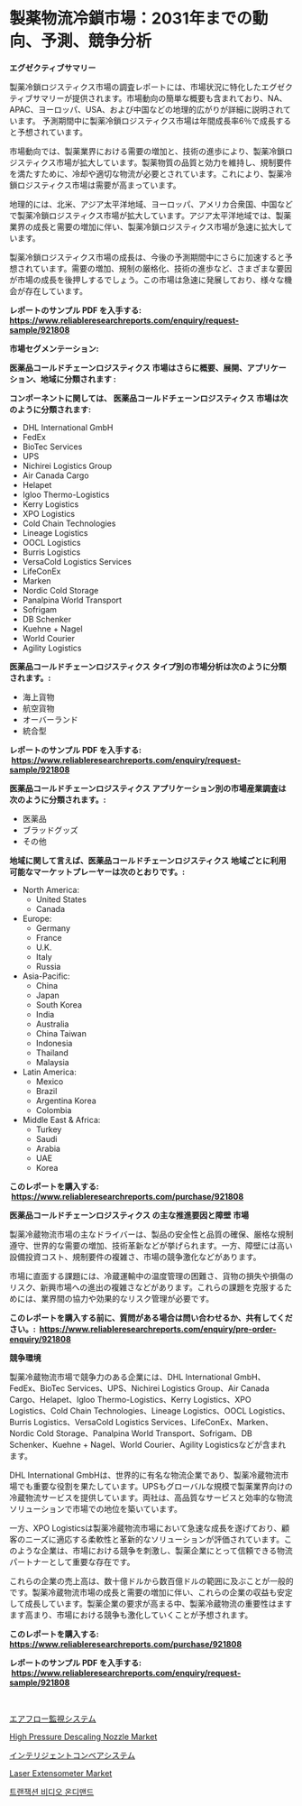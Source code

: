 <p><h1>製薬物流冷鎖市場：2031年までの動向、予測、競争分析</h1></p><p><strong>エグゼクティブサマリー</strong></p>
<p><p>製薬冷鎖ロジスティクス市場の調査レポートには、市場状況に特化したエグゼクティブサマリーが提供されます。市場動向の簡単な概要も含まれており、NA、APAC、ヨーロッパ、USA、および中国などの地理的広がりが詳細に説明されています。 予測期間中に製薬冷鎖ロジスティクス市場は年間成長率6％で成長すると予想されています。</p><p>市場動向では、製薬業界における需要の増加と、技術の進歩により、製薬冷鎖ロジスティクス市場が拡大しています。製薬物質の品質と効力を維持し、規制要件を満たすために、冷却や適切な物流が必要とされています。これにより、製薬冷鎖ロジスティクス市場は需要が高まっています。</p><p>地理的には、北米、アジア太平洋地域、ヨーロッパ、アメリカ合衆国、中国などで製薬冷鎖ロジスティクス市場が拡大しています。アジア太平洋地域では、製薬業界の成長と需要の増加に伴い、製薬冷鎖ロジスティクス市場が急速に拡大しています。</p><p>製薬冷鎖ロジスティクス市場の成長は、今後の予測期間中にさらに加速すると予想されています。需要の増加、規制の厳格化、技術の進歩など、さまざまな要因が市場の成長を後押しするでしょう。この市場は急速に発展しており、様々な機会が存在しています。</p></p>
<p><strong>レポートのサンプル PDF を入手する: <a href="https://www.reliableresearchreports.com/enquiry/request-sample/921808">https://www.reliableresearchreports.com/enquiry/request-sample/921808</a></strong></p>
<p><strong>市場セグメンテーション:</strong></p>
<p><strong> 医薬品コールドチェーンロジスティクス 市場はさらに概要、展開、アプリケーション、地域に分類されます :</strong></p>
<p><strong>コンポーネントに関しては、 医薬品コールドチェーンロジスティクス 市場は次のように分類されます: &nbsp;</strong></p>
<p><ul><li>DHL International GmbH</li><li>FedEx</li><li>BioTec Services</li><li>UPS</li><li>Nichirei Logistics Group</li><li>Air Canada Cargo</li><li>Helapet</li><li>Igloo Thermo-Logistics</li><li>Kerry Logistics</li><li>XPO Logistics</li><li>Cold Chain Technologies</li><li>Lineage Logistics</li><li>OOCL Logistics</li><li>Burris Logistics</li><li>VersaCold Logistics Services</li><li>LifeConEx</li><li>Marken</li><li>Nordic Cold Storage</li><li>Panalpina World Transport</li><li>Sofrigam</li><li>DB Schenker</li><li>Kuehne + Nagel</li><li>World Courier</li><li>Agility Logistics</li></ul></p>
<p><strong> 医薬品コールドチェーンロジスティクス タイプ別の市場分析は次のように分類されます。:</strong></p>
<p><ul><li>海上貨物</li><li>航空貨物</li><li>オーバーランド</li><li>統合型</li></ul></p>
<p><strong>レポートのサンプル PDF を入手する: &nbsp;<a href="https://www.reliableresearchreports.com/enquiry/request-sample/921808">https://www.reliableresearchreports.com/enquiry/request-sample/921808</a></strong></p>
<p><strong> 医薬品コールドチェーンロジスティクス アプリケーション別の市場産業調査は次のように分類されます。:</strong></p>
<p><ul><li>医薬品</li><li>ブラッドグッズ</li><li>その他</li></ul></p>
<p><strong>地域に関して言えば、医薬品コールドチェーンロジスティクス 地域ごとに利用可能なマーケットプレーヤーは次のとおりです。:</strong></p>
<p><ul>
    <li>
        North America:
        <ul>
            <li>United States</li>
            <li>Canada</li>
        </ul>
    </li>
    <li>
        Europe:
        <ul>
            <li>Germany</li>
            <li>France</li>
            <li>U.K.</li>
            <li>Italy</li>
            <li>Russia</li>
        </ul>
    </li>
    <li>
        Asia-Pacific:
        <ul>
            <li>China</li>
            <li>Japan</li>
            <li>South Korea</li>
            <li>India</li>
            <li>Australia</li>
            <li>China Taiwan</li>
            <li>Indonesia</li>
            <li>Thailand</li>
            <li>Malaysia</li>
        </ul>
    </li>
    <li>
        Latin America:
        <ul>
            <li>Mexico</li>
            <li>Brazil</li>
            <li>Argentina Korea</li>
            <li>Colombia</li>
        </ul>
    </li>
    <li>
        Middle East & Africa:
        <ul>
            <li>Turkey</li>
            <li>Saudi</li>
            <li>Arabia</li>
            <li>UAE</li>
            <li>Korea</li>
        </ul>
    </li>
    </ul></p>
<p><strong>このレポートを購入する: &nbsp;<a href="https://www.reliableresearchreports.com/purchase/921808">https://www.reliableresearchreports.com/purchase/921808</a></strong></p>
<p><strong>医薬品コールドチェーンロジスティクス の主な推進要因と障壁 市場</strong></p>
<p><p>製薬冷蔵物流市場の主なドライバーは、製品の安全性と品質の確保、厳格な規制遵守、世界的な需要の増加、技術革新などが挙げられます。一方、障壁には高い設備投資コスト、規制要件の複雑さ、市場の競争激化などがあります。</p><p>市場に直面する課題には、冷蔵運輸中の温度管理の困難さ、貨物の損失や損傷のリスク、新興市場への進出の複雑さなどがあります。これらの課題を克服するためには、業界間の協力や効果的なリスク管理が必要です。</p></p>
<p><strong>このレポートを購入する前に、質問がある場合は問い合わせるか、共有してください。:&nbsp; <a href="https://www.reliableresearchreports.com/enquiry/pre-order-enquiry/921808">https://www.reliableresearchreports.com/enquiry/pre-order-enquiry/921808</a></strong></p>
<p><strong>競争環境</strong></p>
<p><p>製薬冷蔵物流市場で競争力のある企業には、DHL International GmbH、FedEx、BioTec Services、UPS、Nichirei Logistics Group、Air Canada Cargo、Helapet、Igloo Thermo-Logistics、Kerry Logistics、XPO Logistics、Cold Chain Technologies、Lineage Logistics、OOCL Logistics、Burris Logistics、VersaCold Logistics Services、LifeConEx、Marken、Nordic Cold Storage、Panalpina World Transport、Sofrigam、DB Schenker、Kuehne + Nagel、World Courier、Agility Logisticsなどが含まれます。</p><p>DHL International GmbHは、世界的に有名な物流企業であり、製薬冷蔵物流市場でも重要な役割を果たしています。UPSもグローバルな規模で製薬業界向けの冷蔵物流サービスを提供しています。両社は、高品質なサービスと効率的な物流ソリューションで市場での地位を築いています。</p><p>一方、XPO Logisticsは製薬冷蔵物流市場において急速な成長を遂げており、顧客のニーズに適応する柔軟性と革新的なソリューションが評価されています。このような企業は、市場における競争を刺激し、製薬企業にとって信頼できる物流パートナーとして重要な存在です。</p><p>これらの企業の売上高は、数十億ドルから数百億ドルの範囲に及ぶことが一般的です。製薬冷蔵物流市場の成長と需要の増加に伴い、これらの企業の収益も安定して成長しています。製薬企業の要求が高まる中、製薬冷蔵物流の重要性はますます高まり、市場における競争も激化していくことが予想されます。</p></p>
<p><strong>このレポートを購入する: &nbsp; <a href="https://www.reliableresearchreports.com/purchase/921808">https://www.reliableresearchreports.com/purchase/921808</a></strong></p>
<p><strong>レポートのサンプル PDF を入手する: &nbsp;<a href="https://www.reliableresearchreports.com/enquiry/request-sample/921808">https://www.reliableresearchreports.com/enquiry/request-sample/921808</a></strong><strong></strong></p>
<p>&nbsp;</p>
<p><p><a href="https://github.com/mohamedbakry57/Market-Research-Report-List-2/blob/main/8293824182335.md">エアフロー監視システム</a></p><p><a href="https://issuu.com/reportprime-2/docs/high-pressure-descaling-nozzle-market-size-2030.pp">High Pressure Descaling Nozzle Market</a></p><p><a href="https://github.com/lababdou/Market-Research-Report-List-2/blob/main/1533859182334.md">インテリジェントコンベアシステム</a></p><p><a href="https://issuu.com/reportprime-2/docs/laser-extensometer-market-size-2030.pptx">Laser Extensometer Market</a></p><p><a href="https://github.com/laholand/Market-Research-Report-List-2/blob/main/3743826182335.md">트랜잭션 비디오 온디맨드</a></p></p>